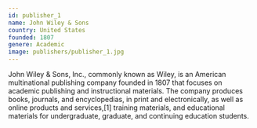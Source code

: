 ```yaml
---
id: publisher_1
name: John Wiley & Sons
country: United States
founded: 1807
genere: Academic
image: publishers/publisher_1.jpg
---
```


John Wiley & Sons, Inc., commonly known as Wiley, is an American multinational publishing company founded in 1807 that focuses on academic publishing and instructional materials. The company produces books, journals, and encyclopedias, in print and electronically, as well as online products and services,[1] training materials, and educational materials for undergraduate, graduate, and continuing education students.